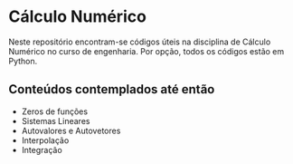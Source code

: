 
# Cálculo Numérico

Neste repositório encontram-se códigos úteis na disciplina de Cálculo Numérico no curso de engenharia. Por opção, todos os códigos estão em Python.
## Conteúdos contemplados até então

- Zeros de funções
- Sistemas Lineares
- Autovalores e Autovetores
- Interpolação
- Integração

